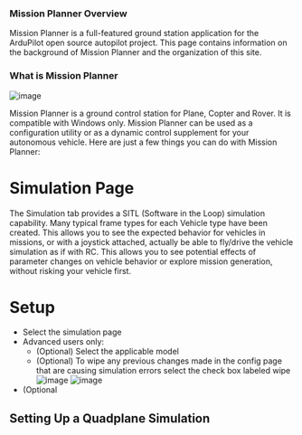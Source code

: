 ### Mission Planner Overview

Mission Planner is a full-featured ground station application for the ArduPilot open source autopilot project. This page contains information on the background of Mission Planner and the organization of this site.
### What is Mission Planner

![image](https://github.com/user-attachments/assets/67765632-ea07-439c-9b1b-18b7c784d212)

Mission Planner is a ground control station for Plane, Copter and Rover. It is compatible with Windows only. Mission Planner can be used as a configuration utility or as a dynamic control supplement for your autonomous vehicle. Here are just a few things you can do with Mission Planner:


###
# Simulation Page

The Simulation tab provides a SITL (Software in the Loop) simulation capability. Many typical frame types for each Vehicle type have been created. This allows you to see the expected behavior for vehicles in missions, or with a joystick attached, actually be able to fly/drive the vehicle simulation as if with RC. This allows you to see potential effects of parameter changes on vehicle behavior or explore mission generation, without risking your vehicle first.

# Setup 

- Select the simulation page
- Advanced users only:
  - (Optional) Select the applicable model
  - (Optional) To wipe any previous changes made in the config page that are causing simulation errors select the check box  labeled wipe
  ![image](https://github.com/user-attachments/assets/f2c9776c-eb35-4a9f-be37-340213158935)
  ![image](https://github.com/user-attachments/assets/7650590a-3863-49d8-b0f4-d1fd7e5b319f)
- (Optional


## Setting Up a Quadplane Simulation
